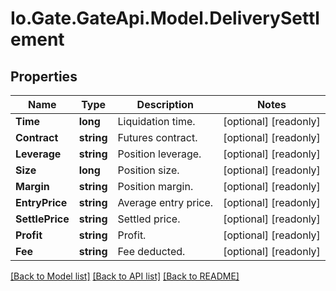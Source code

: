 
# Io.Gate.GateApi.Model.DeliverySettlement

## Properties

Name | Type | Description | Notes
------------ | ------------- | ------------- | -------------
**Time** | **long** | Liquidation time. | [optional] [readonly] 
**Contract** | **string** | Futures contract. | [optional] [readonly] 
**Leverage** | **string** | Position leverage. | [optional] [readonly] 
**Size** | **long** | Position size. | [optional] [readonly] 
**Margin** | **string** | Position margin. | [optional] [readonly] 
**EntryPrice** | **string** | Average entry price. | [optional] [readonly] 
**SettlePrice** | **string** | Settled price. | [optional] [readonly] 
**Profit** | **string** | Profit. | [optional] [readonly] 
**Fee** | **string** | Fee deducted. | [optional] [readonly] 

[[Back to Model list]](../README.md#documentation-for-models)
[[Back to API list]](../README.md#documentation-for-api-endpoints)
[[Back to README]](../README.md)
